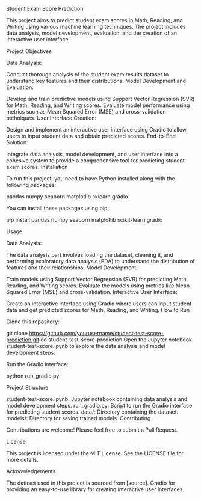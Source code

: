 Student Exam Score Prediction

This project aims to predict student exam scores in Math, Reading, and Writing using various machine learning techniques. The project includes data analysis, model development, evaluation, and the creation of an interactive user interface.

Project Objectives

Data Analysis:

Conduct thorough analysis of the student exam results dataset to understand key features and their distributions.
Model Development and Evaluation:

Develop and train predictive models using Support Vector Regression (SVR) for Math, Reading, and Writing scores.
Evaluate model performance using metrics such as Mean Squared Error (MSE) and cross-validation techniques.
User Interface Creation:

Design and implement an interactive user interface using Gradio to allow users to input student data and obtain predicted scores.
End-to-End Solution:

Integrate data analysis, model development, and user interface into a cohesive system to provide a comprehensive tool for predicting student exam scores.
Installation

To run this project, you need to have Python installed along with the following packages:

pandas
numpy
seaborn
matplotlib
sklearn
gradio

You can install these packages using pip:


pip install pandas numpy seaborn matplotlib scikit-learn gradio

Usage

Data Analysis:

The data analysis part involves loading the dataset, cleaning it, and performing exploratory data analysis (EDA) to understand the distribution of features and their relationships.
Model Development:

Train models using Support Vector Regression (SVR) for predicting Math, Reading, and Writing scores.
Evaluate the models using metrics like Mean Squared Error (MSE) and cross-validation.
Interactive User Interface:

Create an interactive interface using Gradio where users can input student data and get predicted scores for Math, Reading, and Writing.
How to Run

Clone this repository:

git clone https://github.com/yourusername/student-test-score-prediction.git
cd student-test-score-prediction
Open the Jupyter notebook student-test-score.ipynb to explore the data analysis and model development steps.

Run the Gradio interface:


python run_gradio.py

Project Structure

student-test-score.ipynb: Jupyter notebook containing data analysis and model development steps.
run_gradio.py: Script to run the Gradio interface for predicting student scores.
data/: Directory containing the dataset.
models/: Directory for saving trained models.
Contributing

Contributions are welcome! Please feel free to submit a Pull Request.

License

This project is licensed under the MIT License. See the LICENSE file for more details.

Acknowledgements

The dataset used in this project is sourced from [source].
Gradio for providing an easy-to-use library for creating interactive user interfaces.
